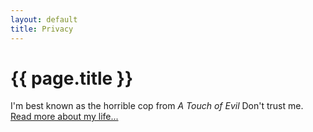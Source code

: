 ```yaml
---
layout: default
title: Privacy
---
```

<div class="blurb">
	<h1>{{ page.title }}</h1>
	<p>I'm best known as the horrible cop from <em>A Touch of Evil</em> Don't trust me. <a href="/about">Read more about my life...</a></p>
</div>
